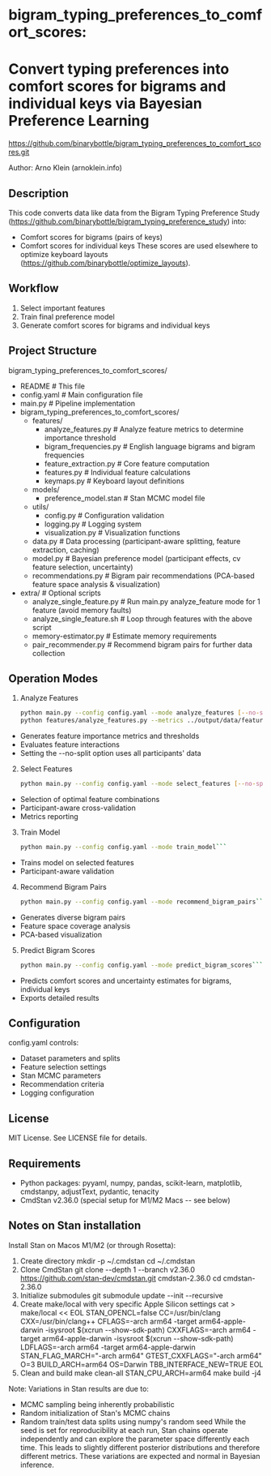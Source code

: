 
# bigram_typing_preferences_to_comfort_scores: 
Convert typing preferences into comfort scores for bigrams 
and individual keys via Bayesian Preference Learning
================================================================================

https://github.com/binarybottle/bigram_typing_preferences_to_comfort_scores.git

Author: Arno Klein (arnoklein.info)

## Description
This code converts data like data from the Bigram Typing Preference Study 
(https://github.com/binarybottle/bigram_typing_preference_study) into:
- Comfort scores for bigrams (pairs of keys)
- Comfort scores for individual keys
These scores are used elsewhere to optimize keyboard layouts 
(https://github.com/binarybottle/optimize_layouts).

## Workflow
1. Select important features
2. Train final preference model
3. Generate comfort scores for bigrams and individual keys

## Project Structure
bigram_typing_preferences_to_comfort_scores/                           
- README                    # This file
- config.yaml               # Main configuration file
- main.py                   # Pipeline implementation
- bigram_typing_preferences_to_comfort_scores/                       
   - features/                  
       - analyze_features.py    # Analyze feature metrics to determine importance threshold
       - bigram_frequencies.py  # English language bigrams and bigram frequencies
       - feature_extraction.py  # Core feature computation
       - features.py            # Individual feature calculations
       - keymaps.py             # Keyboard layout definitions
   - models/                  
       - preference_model.stan  # Stan MCMC model file
   - utils/                     
       - config.py              # Configuration validation
       - logging.py             # Logging system
       - visualization.py       # Visualization functions
   - data.py                  # Data processing (participant-aware splitting, feature extraction, caching)
   - model.py                 # Bayesian preference model (participant effects, cv feature selection, uncertainty)
   - recommendations.py       # Bigram pair recommendations (PCA-based feature space analysis & visualization)
- extra/                    # Optional scripts
  - analyze_single_feature.py # Run main.py analyze_feature mode for 1 feature (avoid memory faults)
  - analyze_single_feature.sh # Loop through features with the above script
  - memory-estimator.py       # Estimate memory requirements   
  - pair_recommender.py       # Recommend bigram pairs for further data collection

## Operation Modes
1. Analyze Features
   ```bash
   python main.py --config config.yaml --mode analyze_features [--no-split]
   python features/analyze_features.py --metrics ../output/data/feature_metrics.csv```

  - Generates feature importance metrics and thresholds
  - Evaluates feature interactions
  - Setting the --no-split option uses all participants' data

2. Select Features
   ```bash
   python main.py --config config.yaml --mode select_features [--no-split]```

  - Selection of optimal feature combinations
  - Participant-aware cross-validation
  - Metrics reporting

3. Train Model
   ```bash
   python main.py --config config.yaml --mode train_model```

  - Trains model on selected features
  - Participant-aware validation

4. Recommend Bigram Pairs
   ```bash
   python main.py --config config.yaml --mode recommend_bigram_pairs```

  - Generates diverse bigram pairs
  - Feature space coverage analysis
  - PCA-based visualization

5. Predict Bigram Scores
   ```bash
   python main.py --config config.yaml --mode predict_bigram_scores```

  - Predicts comfort scores and uncertainty estimates for bigrams, individual keys
  - Exports detailed results

## Configuration
config.yaml controls:
  - Dataset parameters and splits
  - Feature selection settings
  - Stan MCMC parameters
  - Recommendation criteria
  - Logging configuration

## License
MIT License. See LICENSE file for details.

## Requirements
  - Python packages: pyyaml, numpy, pandas, scikit-learn, matplotlib, cmdstanpy, adjustText, pydantic, tenacity
  - CmdStan v2.36.0 (special setup for M1/M2 Macs -- see below)

## Notes on Stan installation
Install Stan on Macos M1/M2 (or through Rosetta):
1. Create directory
   mkdir -p ~/.cmdstan
   cd ~/.cmdstan
2. Clone CmdStan
   git clone --depth 1 --branch v2.36.0 https://github.com/stan-dev/cmdstan.git cmdstan-2.36.0
   cd cmdstan-2.36.0
3. Initialize submodules
   git submodule update --init --recursive
4. Create make/local with very specific Apple Silicon settings
   cat > make/local << EOL
   STAN_OPENCL=false
   CC=/usr/bin/clang
   CXX=/usr/bin/clang++
   CFLAGS=-arch arm64 -target arm64-apple-darwin -isysroot $(xcrun --show-sdk-path)
   CXXFLAGS=-arch arm64 -target arm64-apple-darwin -isysroot $(xcrun --show-sdk-path)
   LDFLAGS=-arch arm64 -target arm64-apple-darwin
   STAN_FLAG_MARCH="-arch arm64"
   GTEST_CXXFLAGS="-arch arm64"
   O=3
   BUILD_ARCH=arm64
   OS=Darwin
   TBB_INTERFACE_NEW=TRUE
   EOL
5. Clean and build
   make clean-all
   STAN_CPU_ARCH=arm64 make build -j4

Note: Variations in Stan results are due to:
- MCMC sampling being inherently probabilistic
- Random initialization of Stan's MCMC chains
- Random train/test data splits using numpy's random seed
While the seed is set for reproducibility at each run, Stan chains operate independently 
and can explore the parameter space differently each time. This leads to slightly different 
posterior distributions and therefore different metrics.
These variations are expected and normal in Bayesian inference.
